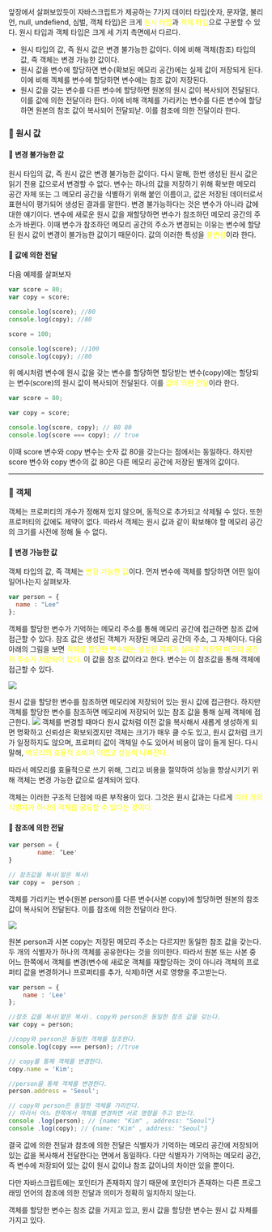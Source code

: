 앞장에서 살펴보았듯이 자바스크립트가 제공하는 7가지 데이터 타입(숫자, 문자열, 불리언, null, undefiend, 심벌, 객체 타입)은 크게 <span style="color : yellow">원시 타입</span>과 <span style="color : yellow">객체 타입</span>으로 구분할 수 있다. 원시 타입과 객체 타입은 크게 세 가지 측면에서 다르다.
>
- 원시 타입의 값, 즉 원시 값은 변경 불가능한 값이다. 이에 비해 객체(참조) 타입의 값, 즉 객체는 변경 가능한 값이다.
- 원시 값을 변수에 할당하면 변수(확보된 메모리 공간)에는 실제 값이 저장되게 된다. 이에 비해 겍체를 변수에 할당하면 변수에는 참조 값이 저장된다.
- 원시 값을 갖는 변수를 다른 변수에 할당하면 원본의 원시 값이 복사되어 전달된다. 이를 값에 의한 전달이라 한다. 이에 비해 객체를 가리키는 변수를 다른 변수에 할당하면 원본의 참조 값이 복사되어 전달되낟. 이를 참조에 의한 전달이라 한다.


### 📖 원시 값
#### 📌 변경 불가능한 값
원시 타입의 값, 즉 원시 값은 변경 불가능한 값이다. 다시 말해, 한번 생성된 원시 값은 읽기 전용 값으로서 변경할 수 없다.
변수는 하나의 값을 저장하기 위해 확보한 메모리 공간 자체 또는 그 메모리 공간을 식별하기 위해 붙인 이름이고, 값은 저장된 데이터로서 표현식이 평가되어 생성된 결과를 말한다. 변경 불가능하다는 것은 변수가 아니라 값에 대한 얘기이다.
변수에 새로운 원시 값을 재할당하면 변수가 참조하던 메모리 공간의 주소가 바뀐다.
이때 변수가 참조하던 메모리 공간의 주소가 변경되는 이유는 변수에 할당된 원시 값이 변경이 불가능한 값이기 때문이다.
값의 이러한 특성을 <span style="color : yellow">불변성</span>이라 한다.


#### 📌 값에 의한 전달
다음 예제를 살펴보자
```javascript
var score = 80;
var copy = score;

console.log(score); //80
console.log(copy); //80

score = 100;

console.log(score); //100
console.log(copy); //80
```
위 예시처럼 변수에 원시 값을 갖는 변수를 할당하면 할당받는 변수(copy)에는 할당되는 변수(score)의 원시 값이 복사되어 전달된다.
이를 <span style = "color : yellow">값에 의한 전달</span>이라 한다. 

```javascript
var score = 80;

var copy = score;

console.log(score, copy); // 80 80
console.log(score === copy); // true
```
이때 score 변수와 copy 변수는 숫자 값 80을 갖는다는 점에서는 동일하다. 하지만 score 변수와 copy 변수의 값 80은 다른 메모리 공간에 저장된 별개의 값이다.

---
### 📖 객체
객체는 프로퍼티의 개수가 정해져 있지 않으며, 동적으로 추가되고 삭제될 수 있다. 또한 프로퍼티의 값에도 제약이 없다. 따라서 객체는 원시 값과 같이 확보해야 할 메모리 공간의 크기를 사전에 정해 둘 수 없다.

#### 📌 변경 가능한 값
객체 타입의 값, 즉 객체는 <span style="color : yellow">변경 가능한 값</span>이다. 먼저 변수에 객체를 할당하면 어떤 일이 일어나는지 살펴보자.
```javascript
var person = {
  name : "Lee"
};
```
객체를 할당한 변수가 기억하는 메모리 주소를 통해 메모리 공간에 접근하면 참조 값에 접근할 수 있다. 참조 값은 생성된 객체가 저장된 메모리 공간의 주소, 그 자체이다.
다음 아래의 그림을 보면 <span style = "color : yellow">객체를 할당한 변수에는 생성된 객체가 실제로 저장된 메모리 공간의 주소가 저장되어 있다.</span> 이 값을 참조 값이라고 한다. 변수는 이 참조값을 통해 객체에 접근할 수 있다.

![](https://velog.velcdn.com/images/dlguscjf1028/post/1333ad65-5038-4227-913d-c295c63606d9/image.png)

원시 값을 할당한 변수를 참조하면 메모리에 저장되어 있는 원시 값에 접근한다. 하지만 객체를 할당한 변수를 참조하면 메모리에 저장되어 있는 참조 값을 통해 실제 객체에 접근한다.
![](https://velog.velcdn.com/images/dlguscjf1028/post/ca2dab0d-d337-48dd-916b-ed8592445ef5/image.png)
객체를 변경할 때마다 원시 값처럼 이전 값을 복사해서 새롭게 생성하게 되면 명확하고 신뢰성은 확보되겠지만 객체는 크기가 매우 클 수도 있고, 원시 값처럼 크기가 일정하지도 않으며, 프로퍼티 값이 객체일 수도 있어서 비용이 많이 들게 된다. 다시 말해, <span style = "color : yellow">메모리의 효율적 소비가 어렵고 성능이 나빠진다.</span>

따라서 메모리를 효율적으로 쓰기 위해, 그리고 비용을 절약하여 성능을 향상시키기 위해 객체는 변경 가능한 값으로 설계되어 있다. 

객체는 이러한 구조적 단점에 따른 부작용이 있다. 그것은 원시 값과는 다르게 <span style="color : yellow">여러 개의 식별자가 하나의 객체를 공유할 수 있다는 것이다.</span>

#### 📌 참조에 의한 전달
```javascript
var person = {
		name: ’Lee'
}

// 참조값을 복사(알은 복사) 
var copy =  person ;
```
객체를 가리키는 변수(원본 person)를 다른 변수(사본 copy)에 할당하면 원본의 참조 값이 복사되어 전달된다. 이를 참조에 의한 전달이라 한다.

![](https://velog.velcdn.com/images/dlguscjf1028/post/cdfd3842-3348-4998-8c86-b828269d76ab/image.png)

원본 person과 사본 copy는 저장된 메모리 주소는 다르지만 동일한 참조 값을 갖는다. 두 개의 식별자가 하나의 객체를 공유한다는 것을 의미한다. 따라서 원본 또는 사본 중 어느 한쪽에서 객체를 변경(변수에 새로운 객체를 재할당하는 것이 아니라 객체의 프로퍼티 값을 변경하거나 프로퍼티를 추가, 삭제)하면 서로 영향을 주고받는다.

```javascript
var person = {
	name : 'Lee'
};

//참조 값을 복사(얕은 복사). copy와 person은 동일한 참조 값을 갖는다.
var copy = person;

//copy와 person은 동일한 객체를 참조한다.
console.log(copy === person); //true

// copy를 통해 객체를 변경한다.
copy.name = 'Kim';

//person을 통해 객체를 변경한다.
person.address = 'Seoul';

// copy와 person은 동일한 객체를 가리킨다.
// 따라서 어느 한쪽에서 객체를 변경하면 서로 영향을 주고 받는다.
console .log(person); // {name: "Kim" , address: "Seoul"} 
console .log(copy); // {name: "Kim" , address: "Seoul"}
```
결국 값에 의한 전달과 참조에 의한 전달은 식별자가 기억하는 메모리 공간에 저장되어 있는 값을 복사해서 전달한다는 면에서 동일하다. 다만 식별자가 기억하는 메모리 공간, 즉 변수에 저장되어 있는 값이 원시 값이냐 참조 값이냐의 차이만 있을 뿐이다.

다만 자바스크립트에는 포인터가 존재하지 않기 때문에 포인터가 존재하는 다른 프로그래밍 언어의 참조에 의한 전달과 의미가 정확히 일치하지 않는다.

객체를 할당한 변수는 참조 값을 가지고 있고, 원시 값을 할당한 변수는 원시 값 자체를 가지고 있다.



